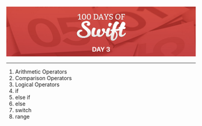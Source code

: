 ![](https://raw.githubusercontent.com/shaheem-pp/100-Days-of-Swift/main/Day3/Screenshot%202022-05-12%20at%209.57.05%20AM.png)

-----

1. Arithmetic Operators
2. Comparison Operators
3. Logical Operators
4. if
5. else if
6. else
7. switch
8. range
